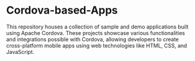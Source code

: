 # Cordova-based-Apps
This repository houses a collection of sample and demo applications built using Apache Cordova. These projects showcase various functionalities and integrations possible with Cordova, allowing developers to create cross-platform mobile apps using web technologies like HTML, CSS, and JavaScript.
